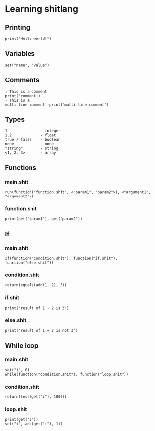 # Learning shitlang
## Printing
```
print("Hello world!")
```

## Variables
```
set("name", "value")
```

## Comments
```
; This is a comment
print('comment')
- This is a
multi line comment -print('multi line comment')
```

## Types
```
1               - integer
1.2             - float
true / false    - boolean
none            - none
"string"        - string
<1, 2, 3>       - array
```

## Functions
### main.shit
```
run(function("function.shit", <"param1", "param2">), <"argument1", "argument2">)
```

### function.shit
```
print(get("param1"), get("param2"))
```

## If
### main.shit
```
if(function("condition.shit"), function("if.shit"), function("else.shit"))
```

### condition.shit
```
return(equals(add(1, 2), 3))
```

### if.shit
```
print("result of 1 + 2 is 3")
```

### else.shit
```
print("result of 1 + 2 is not 3")
```

## While loop
### main.shit
```
set("i", 0)
while(function("condition.shit"), function("loop.shit"))
```

### condition.shit
```
return(less(get("i"), 1000))
```

### loop.shit
```
print(get("i"))
set("i", add(get("i"), 1))
```